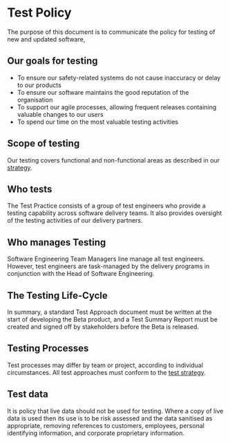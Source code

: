 # Test Policy

The purpose of this document is to communicate the policy for testing of new and updated software,

## Our goals for testing

- To ensure our safety-related systems do not cause inaccuracy or delay to our products
- To ensure our software maintains the good reputation of the organisation
- To support our agile processes, allowing frequent releases containing valuable changes to our users
- To spend our time on the most valuable testing activities

## Scope of testing

Our testing covers functional and non-functional areas as described in our [strategy](test-strategy.md).

## Who tests

The Test Practice consists of a group of test engineers who provide a testing capability across software delivery teams.  It also provides oversight of the testing activities of our delivery partners.

## Who manages Testing

Software Engineering Team Managers line manage all test engineers.  However, test engineers are task-managed by the delivery programs in conjunction with the Head of Software Engineering.

## The Testing Life-Cycle

In summary, a standard Test Approach document must be written at the start of developing the Beta product, and a Test Summary Report must be created and signed off by stakeholders before the Beta is released.

## Testing Processes

Test processes may differ by team or project, according to individual circumstances.  All test approaches must conform to the [test strategy](test-strategy.md).

## Test data

It is policy that live data should not be used for testing. Where a copy of live data is used then its use is to be risk assessed and the data sanitised as appropriate, removing references to customers, employees, personal identifying information, and corporate proprietary information.
